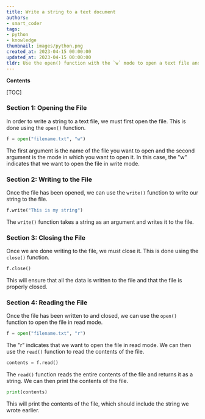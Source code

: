 ```yaml
---
title: Write a string to a text document
authors:
- smart_coder
tags:
- python
- knowledge
thumbnail: images/python.png
created_at: 2023-04-15 00:00:00
updated_at: 2023-04-15 00:00:00
tldr: Use the open() function with the `w` mode to open a text file and the write() function to write a string to the file.
---
```


**Contents**

[TOC]

### Section 1: Opening the File

In order to write a string to a text file, we must first open the file. This is done using the `open()` function.

```python
f = open("filename.txt", "w")
```

The first argument is the name of the file you want to open and the second argument is the mode in which you want to open it. In this case, the "w" indicates that we want to open the file in write mode.

### Section 2: Writing to the File

Once the file has been opened, we can use the `write()` function to write our string to the file.

```python
f.write("This is my string")
```

The `write()` function takes a string as an argument and writes it to the file.

### Section 3: Closing the File

Once we are done writing to the file, we must close it. This is done using the `close()` function.

```python
f.close()
```

This will ensure that all the data is written to the file and that the file is properly closed.

### Section 4: Reading the File

Once the file has been written to and closed, we can use the `open()` function to open the file in read mode.

```python
f = open("filename.txt", "r")
```

The "r" indicates that we want to open the file in read mode. We can then use the `read()` function to read the contents of the file.

```python
contents = f.read()
```

The `read()` function reads the entire contents of the file and returns it as a string. We can then print the contents of the file.

```python
print(contents)
```

This will print the contents of the file, which should include the string we wrote earlier.
